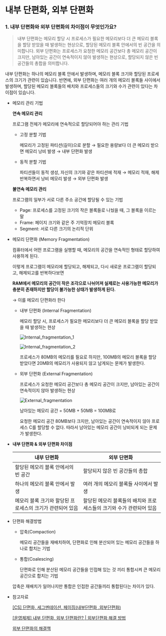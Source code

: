 # 내부 단편화, 외부 단편화

### 1. 내부 단편화와 외부 단편화의 차이점이 무엇인가요?

> 내부 단편화는 메모리 할당 시 프로세스가 필요한 메모리보다 더 큰 메모리 블록을 할당 받았을 때 발생하는 현상으로, 할당된 메모리 블록 안에서의 빈 공간을 의미합니다. 
외부 단편화는 프로세스가 요청한 메모리 공간보다 총 메모리 공간이 크지만, 남아있는 공간이 연속적이지 않아 발생하는 현상으로, 할당되지 않은 빈 공간들의 총합을 의미합니다. 

내부 단편화는 하나의 메모리 블록 안에서 발생하며, 메모리 블록 크기와 할당된 프로세스의 크기가 관련이 있습니다. 반면에, 외부 단편화는 여러 개의 메모리 블록들 사이에서 발생하며, 할당된 메모리 블록들의 배치와 프로세스들의 크기와 수가 관련이 있다는 차이점이 있습니다.
> 

- 메모리 관리 기법
    
    **연속 메모리 관리**
    
    프로그램 전체가 메모리에 연속적으로 할당되어야 하는 관리 기법
    
    - 고정 분할 기법
        
        메모리가 고정된 파티션(길이)으로 분할 → 필요한 용량보다 더 큰 메모리 받으면 메모리 낭비 발생 → 내부 단편화 발생
        
    - 동적 분할 기법
        
        파티션들이 동적 생성, 자신의 크기와 같은 파티션에 적재 → 메모리 적재, 해제 반복하면서 낭비 메모리 발생 → 외부 단편화 발생
        
    
    **불연속 메모리 관리**
    
    프로그램의 일부가 서로 다른 주소 공간에 할당될 수 있는 기법
    
    - Page: 프로세스를 고정된 크기의 작은 블록들로 나눴을 때, 그 블록을 이르는 말
    - Frame: 페이지 크기와 같은 주 기억장치 메모리 블록
    - Segment: 서로 다른 크기의 논리적 단위
    
- 메모리 단편화 (Memory Fragmentation)
    
    컴퓨터에서 어떤 프로그램을 실행할 때, 메모리의 공간을 연속적인 형태로 할당하여 사용하게 된다.
    
    이렇게 프로그램이 메모리에 할당되고, 해제되고, 다시 새로운 프로그램이 할당되고, 해제되고를 반복하다보면
    
    **RAM에서 메모리의 공간이 작은 조각으로 나뉘어져 실제로는 사용가능한 메모리가 충분히 존재하지만 할당이 불가능한 상태가 발생하게 된다.**
    
    → 이를 메모리 단편화라 한다
    
    - 내부 단편화 (Internal Fragmentation)
        
        메모리 할당 시, 프로세스가 필요한 메모리보다 더 큰 메모리 블록을 할당 받았을 때 발생하는 현상
        
        ![Internal_fragmentation_1](https://user-images.githubusercontent.com/88701965/228523536-6a7f227a-6ccd-488f-b870-cd1006243a5c.png)
        
        ![Internal_fragmentation_2](https://user-images.githubusercontent.com/88701965/228523539-bb30b7d8-8481-4399-a4f1-cee96f3f7881.png)
        
        프로세스가 80MB의 메모리를 필요로 하지만, 100MB의 메모리 블록을 할당 받았다면 20MB의 메모리가 사용되지 않고 남게되는 문제가 발생한다.
        
    
    - 외부 단편화 (External Fragmentation)
        
        프로세스가 요청한 메모리 공간보다 총 메모리 공간이 크지만, 남아있는 공간이 연속적이지 않아 발생하는 현상
        
        ![External_fragmentation](https://user-images.githubusercontent.com/88701965/228523531-10997384-9eb9-4775-96fc-38ba029efd2d.png)
        
        남아있는 메모리 공간 = 50MB + 50MB = 100MB로
        
        요청한 메모리 공간 80MB보다 크지만, 남아있는 공간이 연속적이지 않아 프로세스 C를 할당할 수 없다. 따라서 남아있는 메모리 공간이 낭비되게 되는 문제가 발생한다.
        
- **내부 단편화 & 외부 단편화 차이점**
    
    
    | 내부 단편화 | 외부 단편화 |
    | --- | --- |
    | 할당된 메모리 블록 안에서의 빈 공간 | 할당되지 않은 빈 공간들의 총합 |
    | 하나의 메모리 블록 안에서 발생 | 여러 개의 메모리 블록들 사이에서 발생 |
    | 메모리 블록 크기와 할당된 프로세스의 크기가 관련되어 있음 | 할당된 메모리 블록들의 배치와 프로세스들의 크기와 수가 관련되어 있음 |
- 단편화 해결방법
    - 압축(Compaction)
        
        메모리 공간들을 재배치하여, 단편화로 인해 분산되어 있는 메모리 공간들을 하나로 합치는 기법
        
    - 통합(Coalescing)
        
        단편화로 인해 분산된 메모리 공간들을 인접해 있는 것 끼리 통합시켜 큰 메모리 공간으로 합치는 기법
        
    
    압축은 재배치가 일어나지만 통합은 인접한 공간들끼리 통합된다는 차이가 있다.
    
- 참고자료
    
    [[CS] 단편화, 세그멘테이션, 페이징(내부단편화 ,외부단편화)](https://velog.io/@tlsdnxkr/CS-단편화-세그멘테이션-페이징내부단편화-외부단편화)
    
    [[운영체제] 내부 단편화, 외부 단편화란? | 외부단편화 해결 방법](https://code-lab1.tistory.com/54)
    
    [외부 단편화의 해결책](https://m.blog.naver.com/PostView.naver?isHttpsRedirect=true&blogId=abyofasha&logNo=95480470)